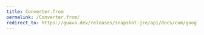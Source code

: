 ```yaml
---
title: Converter.from
permalink: /Converter.from/
redirect_to: https://guava.dev/releases/snapshot-jre/api/docs/com/google/common/base/Converter.html#from-com.google.common.base.Function-com.google.common.base.Function-
---
```

